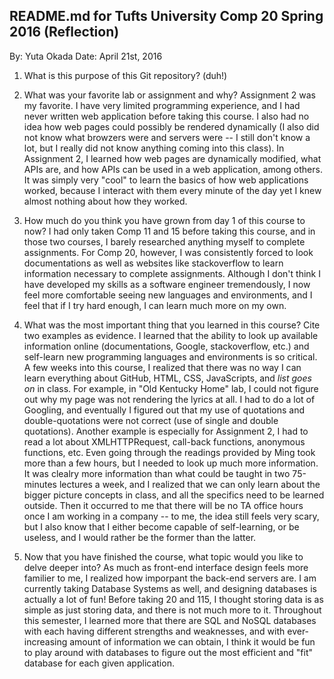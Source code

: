 ## README.md for Tufts University Comp 20 Spring 2016 (Reflection) ##
By: Yuta Okada
Date: April 21st, 2016

1. What is this purpose of this Git repository? (duh!)



2. What was your favorite lab or assignment and why?
Assignment 2 was my favorite. I have very limited programming experience, and I had never written web application before taking this course. I also had no idea how web pages could possibly be rendered dynamically (I also did not know what browzers were and servers were -- I still don't know a lot, but I really did not know anything coming into this class). In Assignment 2, I learned how web pages are dynamically modified, what APIs are, and how APIs can be used in a web application, among others. It was simply very "cool" to learn the basics of how web applications worked, because I interact with them every minute of the day yet I knew almost nothing about how they worked.


3. How much do you think you have grown from day 1 of this course to now?
I had only taken Comp 11 and 15 before taking this course, and in those two courses, I barely researched anything myself to complete assignments. For Comp 20, however, I was consistently forced to look documentations as well as websites like stackoverflow to learn information necessary to complete assignments. Although I don't think I have developed my skills as a software engineer tremendously, I now feel more comfortable seeing new languages and environments, and I feel that if I try hard enough, I can learn much more on my own.


4. What was the most important thing that you learned in this course? Cite two examples as evidence.
I learned that the ability to look up available information online (documentations, Google, stackoverflow, etc.) and self-learn new programming languages and environments is so critical. A few weeks into this course, I realized that there was no way I can learn everything about GitHub, HTML, CSS, JavaScripts, and *list goes on* in class. For example, in "Old Kentucky Home" lab, I could not figure out why my page was not rendering the lyrics at all. I had to do a lot of Googling, and eventually I figured out that my use of quotations and double-quotations were not correct (use of single and double quotations). Another example is especially for Assignment 2, I had to read a lot about XMLHTTPRequest, call-back functions, anonymous functions, etc. Even going through the readings provided by Ming took more than a few hours, but I needed to look up much more information. It was clealry more information than what could be taught in two 75-minutes lectures a week, and I realized that we can only learn about the bigger picture concepts in class, and all the specifics need to be learned outside. Then it occurred to me that there will be no TA office hours once I am working in a company -- to me, the idea still feels very scary, but I also know that I either become capable of self-learning, or be useless, and I would rather be the former than the latter.


5. Now that you have finished the course, what topic would you like to delve deeper into?
As much as front-end interface design feels more familier to me, I realized how imporpant the back-end servers are. I am currently taking Database Systems as well, and designing databases is actually a lot of fun! Before taking 20 and 115, I thought storing data is as simple as just storing data, and there is not much more to it. Throughout this semester, I learned more that there are SQL and NoSQL databases with each having different strengths and weaknesses, and with ever-increasing amount of information we can obtain, I think it would be fun to play around with databases to figure out the most efficient and "fit" database for each given application.